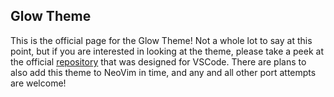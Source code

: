 ## Glow Theme

This is the official page for the Glow Theme! Not a whole lot to say at this
point, but if you are interested in looking at the theme, please take a peek
at the official [repository](https://github.com/GlowTheme/Glow) that was designed
for VSCode. There are plans to also add this theme to NeoVim in time, and any and 
all other port attempts are welcome!
